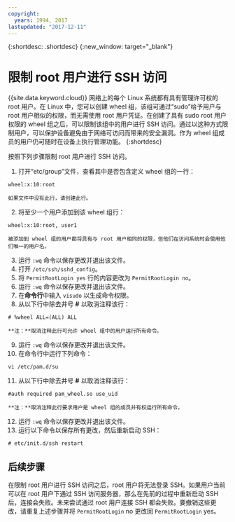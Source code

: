 ```yaml
---
copyright:
  years: 1994, 2017
lastupdated: "2017-12-11"
---
```


{:shortdesc: .shortdesc}
{:new_window: target="_blank"}

# 限制 root 用户进行 SSH 访问

{{site.data.keyword.cloud}} 网络上的每个 Linux 系统都有具有管理许可权的 root 用户。在 Linux 中，您可以创建 wheel 组，该组可通过“sudo”给予用户与 root 用户相似的权限，而无需使用 root 用户凭证。在创建了具有 sudo root 用户权限的 wheel 组之后，可以限制该组中的用户进行 SSH 访问。通过以这种方式限制用户，可以保护设备避免由于网络可访问而带来的安全漏洞。作为 wheel 组成员的用户仍可随时在设备上执行管理功能。
{:shortdesc}

按照下列步骤限制 root 用户进行 SSH 访问。

1. 打开“etc/group”文件，查看其中是否包含定义 wheel 组的一行：
```
wheel:x:10:root
```
  
    如果文件中没有此行，请创建此行。

2. 将至少一个用户添加到该 wheel 组行：
```
wheel:x:10:root, user1
```
    
    被添加到 wheel 组的用户都将具有与 root 用户相同的权限，但他们在访问系统时会使用他们唯一的用户名。
3. 运行 `:wq` 命令以保存更改并退出该文件。
4. 打开 `/etc/ssh/sshd_config`。
5. 将 `PermitRootLogin yes` 行的内容更改为 `PermitRootLogin no`。
6. 运行 `:wq` 命令以保存更改并退出该文件。
7. 在**命令行**中输入 `visudo` 以生成命令权限。
8. 从以下行中除去井号 **#** 以取消注释该行：
```
# %wheel ALL=(ALL) ALL
```
  
    **注：**取消注释此行可允许 wheel 组中的用户运行所有命令。
    
9. 运行 `:wq` 命令以保存更改并退出该文件。
10. 在命令行中运行下列命令：
```
vi /etc/pam.d/su
```
  
11. 从以下行中除去井号 **#** 以取消注释该行：
```
#auth required pam_wheel.so use_uid
```

    **注：**取消注释此行要求用户是 wheel 组的成员并有权运行所有命令。
12. 运行 `:wq` 命令以保存更改并退出该文件。
13. 运行以下命令以保存所有更改，然后重新启动 SSH：
```
# etc/init.d/ssh restart
```

## 后续步骤

在限制 root 用户进行 SSH 访问之后，root 用户将无法登录 SSH。如果用户当前可以在 root 用户下通过 SSH 访问服务器，那么在先前的过程中重新启动 SSH 后，连接会失败。未来尝试通过 root 用户连接 SSH 都会失败。要撤销这些更改，请重复上述步骤并将 `PermitRootLogin` no 更改回 `PermitRootLogin` yes。
